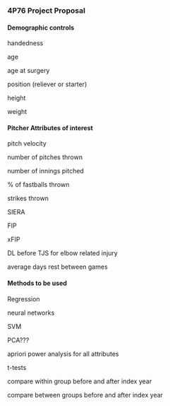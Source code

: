 ### 4P76 Project Proposal

#### Demographic controls

handedness

age

age at surgery

position (reliever or starter)

height

weight

#### Pitcher Attributes of interest

pitch velocity

number of pitches thrown

number of innings pitched

% of fastballs thrown

strikes thrown

SIERA

FIP

xFIP

DL before TJS for elbow related injury

average days rest between games

#### Methods to be used

Regression

neural networks

SVM

PCA???

apriori power analysis for all attributes

t-tests

compare within group before and after index year

compare between groups before and after index year
